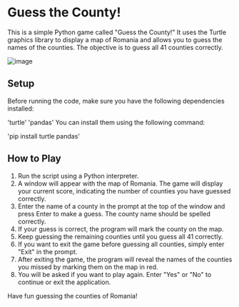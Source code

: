 # Guess the County!

This is a simple Python game called "Guess the County!" It uses the Turtle graphics library to display a map of Romania and allows you to guess the names of the counties. The objective is to guess all 41 counties correctly.

![image](https://github.com/Bogwhite4990/Romanian-Map-Game/assets/103454208/84697819-ebe0-41ad-ae1a-8105891c75ea)


## Setup

Before running the code, make sure you have the following dependencies installed:

'turtle'
'pandas'
You can install them using the following command:

'pip install turtle pandas'

## How to Play

1. Run the script using a Python interpreter.
2. A window will appear with the map of Romania. The game will display your current score, indicating the number of counties you have guessed correctly.
3. Enter the name of a county in the prompt at the top of the window and press Enter to make a guess. The county name should be spelled correctly.
4. If your guess is correct, the program will mark the county on the map.
5. Keep guessing the remaining counties until you guess all 41 correctly.
6. If you want to exit the game before guessing all counties, simply enter "Exit" in the prompt.
7. After exiting the game, the program will reveal the names of the counties you missed by marking them on the map in red.
8. You will be asked if you want to play again. Enter "Yes" or "No" to continue or exit the application.

Have fun guessing the counties of Romania!
